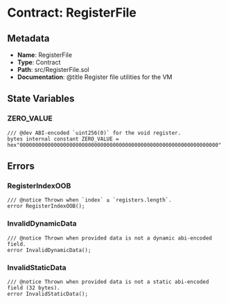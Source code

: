 # Contract: RegisterFile

## Metadata

- **Name**: RegisterFile
- **Type**: Contract
- **Path**: src/RegisterFile.sol
- **Documentation**: @title Register file utilities for the VM

## State Variables

### ZERO_VALUE

```solidity
/// @dev ABI‑encoded `uint256(0)` for the void register.
bytes internal constant ZERO_VALUE = hex"0000000000000000000000000000000000000000000000000000000000000000"
```

## Errors

### RegisterIndexOOB

```solidity
/// @notice Thrown when `index` ≥ `registers.length`.
error RegisterIndexOOB();
```

### InvalidDynamicData

```solidity
/// @notice Thrown when provided data is not a dynamic abi-encoded field.
error InvalidDynamicData();
```

### InvalidStaticData

```solidity
/// @notice Thrown when provided data is not a static abi-encoded field (32 bytes).
error InvalidStaticData();
```
